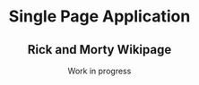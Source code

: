 <h1 align="center">Single Page Application</h1>

<h2 align="center"> Rick and Morty Wikipage </h2>

<p align="center">Work in progress</p>


